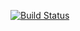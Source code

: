 [![Build Status](https://travis-ci.com/ada-u/chatwork-api-client-for-php.svg?branch=master)](https://travis-ci.com/ada-u/chatwork-api-client-for-php)
